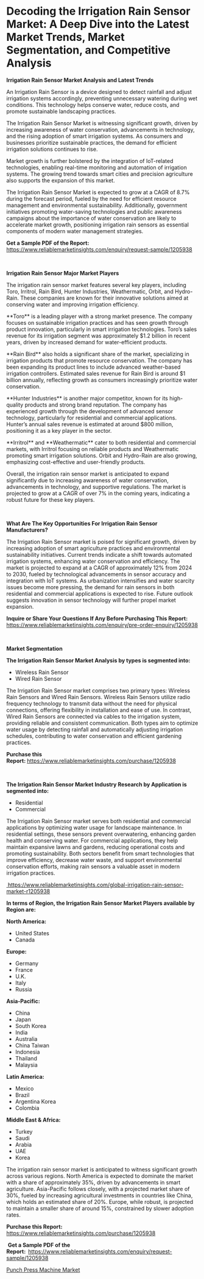 <p><h1>Decoding the Irrigation Rain Sensor Market: A Deep Dive into the Latest Market Trends, Market Segmentation, and Competitive Analysis</h1></p><p><strong>Irrigation Rain Sensor Market Analysis and Latest Trends</strong></p>
<p><p>An Irrigation Rain Sensor is a device designed to detect rainfall and adjust irrigation systems accordingly, preventing unnecessary watering during wet conditions. This technology helps conserve water, reduce costs, and promote sustainable landscaping practices. </p><p>The Irrigation Rain Sensor Market is witnessing significant growth, driven by increasing awareness of water conservation, advancements in technology, and the rising adoption of smart irrigation systems. As consumers and businesses prioritize sustainable practices, the demand for efficient irrigation solutions continues to rise. </p><p>Market growth is further bolstered by the integration of IoT-related technologies, enabling real-time monitoring and automation of irrigation systems. The growing trend towards smart cities and precision agriculture also supports the expansion of this market. </p><p>The Irrigation Rain Sensor Market is expected to grow at a CAGR of 8.7% during the forecast period, fueled by the need for efficient resource management and environmental sustainability. Additionally, government initiatives promoting water-saving technologies and public awareness campaigns about the importance of water conservation are likely to accelerate market growth, positioning irrigation rain sensors as essential components of modern water management strategies.</p></p>
<p><strong>Get a Sample PDF of the Report:&nbsp;</strong> <a href="https://www.reliablemarketinsights.com/enquiry/request-sample/1205938?utm_campaign=2302&utm_medium=2&utm_source=Github&utm_content=ia&utm_term=19022025&utm_id=irrigation-rain-sensor">https://www.reliablemarketinsights.com/enquiry/request-sample/1205938</a></p>
<p>&nbsp;</p>
<p><strong>Irrigation Rain Sensor Major Market Players</strong></p>
<p><p>The irrigation rain sensor market features several key players, including Toro, Irritrol, Rain Bird, Hunter Industries, Weathermatic, Orbit, and Hydro-Rain. These companies are known for their innovative solutions aimed at conserving water and improving irrigation efficiency.</p><p>**Toro** is a leading player with a strong market presence. The company focuses on sustainable irrigation practices and has seen growth through product innovation, particularly in smart irrigation technologies. Toro’s sales revenue for its irrigation segment was approximately $1.2 billion in recent years, driven by increased demand for water-efficient products.</p><p>**Rain Bird** also holds a significant share of the market, specializing in irrigation products that promote resource conservation. The company has been expanding its product lines to include advanced weather-based irrigation controllers. Estimated sales revenue for Rain Bird is around $1 billion annually, reflecting growth as consumers increasingly prioritize water conservation.</p><p>**Hunter Industries** is another major competitor, known for its high-quality products and strong brand reputation. The company has experienced growth through the development of advanced sensor technology, particularly for residential and commercial applications. Hunter’s annual sales revenue is estimated at around $800 million, positioning it as a key player in the sector.</p><p>**Irritrol** and **Weathermatic** cater to both residential and commercial markets, with Irritrol focusing on reliable products and Weathermatic promoting smart irrigation solutions. Orbit and Hydro-Rain are also growing, emphasizing cost-effective and user-friendly products.</p><p>Overall, the irrigation rain sensor market is anticipated to expand significantly due to increasing awareness of water conservation, advancements in technology, and supportive regulations. The market is projected to grow at a CAGR of over 7% in the coming years, indicating a robust future for these key players.</p></p>
<p>&nbsp;</p>
<p><strong>What Are The Key Opportunities For Irrigation Rain Sensor Manufacturers?</strong></p>
<p><p>The Irrigation Rain Sensor market is poised for significant growth, driven by increasing adoption of smart agriculture practices and environmental sustainability initiatives. Current trends indicate a shift towards automated irrigation systems, enhancing water conservation and efficiency. The market is projected to expand at a CAGR of approximately 12% from 2024 to 2030, fueled by technological advancements in sensor accuracy and integration with IoT systems. As urbanization intensifies and water scarcity issues become more pressing, the demand for rain sensors in both residential and commercial applications is expected to rise. Future outlook suggests innovation in sensor technology will further propel market expansion.</p></p>
<p><strong>Inquire or Share Your Questions If Any Before Purchasing This Report:</strong> <a href="https://www.reliablemarketinsights.com/enquiry/pre-order-enquiry/1205938?utm_campaign=2302&utm_medium=2&utm_source=Github&utm_content=ia&utm_term=19022025&utm_id=irrigation-rain-sensor">https://www.reliablemarketinsights.com/enquiry/pre-order-enquiry/1205938</a></p>
<p>&nbsp;</p>
<p><strong>Market Segmentation</strong></p>
<p><strong>The Irrigation Rain Sensor Market Analysis by types is segmented into:</strong></p>
<p><ul><li>Wireless Rain Sensor</li><li>Wired Rain Sensor</li></ul></p>
<p><p>The Irrigation Rain Sensor market comprises two primary types: Wireless Rain Sensors and Wired Rain Sensors. Wireless Rain Sensors utilize radio frequency technology to transmit data without the need for physical connections, offering flexibility in installation and ease of use. In contrast, Wired Rain Sensors are connected via cables to the irrigation system, providing reliable and consistent communication. Both types aim to optimize water usage by detecting rainfall and automatically adjusting irrigation schedules, contributing to water conservation and efficient gardening practices.</p></p>
<p><strong>Purchase this Report:&nbsp;</strong><a href="https://www.reliablemarketinsights.com/purchase/1205938?utm_campaign=2302&utm_medium=2&utm_source=Github&utm_content=ia&utm_term=19022025&utm_id=irrigation-rain-sensor">https://www.reliablemarketinsights.com/purchase/1205938</a></p>
<p>&nbsp;</p>
<p><strong>The Irrigation Rain Sensor Market Industry Research by Application is segmented into:</strong></p>
<p><ul><li>Residential</li><li>Commercial</li></ul></p>
<p><p>The Irrigation Rain Sensor market serves both residential and commercial applications by optimizing water usage for landscape maintenance. In residential settings, these sensors prevent overwatering, enhancing garden health and conserving water. For commercial applications, they help maintain expansive lawns and gardens, reducing operational costs and promoting sustainability. Both sectors benefit from smart technologies that improve efficiency, decrease water waste, and support environmental conservation efforts, making rain sensors a valuable asset in modern irrigation practices.</p></p>
<p><a href="https://www.reliablemarketinsights.com/global-irrigation-rain-sensor-market-r1205938?utm_campaign=2302&utm_medium=2&utm_source=Github&utm_content=ia&utm_term=19022025&utm_id=irrigation-rain-sensor">&nbsp;https://www.reliablemarketinsights.com/global-irrigation-rain-sensor-market-r1205938</a></p>
<p><strong>In terms of Region, the Irrigation Rain Sensor Market Players available by Region are:</strong></p>
<p>
    <p> <strong> North America: </strong>
        <ul>
            <li>United States</li>
            <li>Canada</li>
        </ul>
        </p> 
    <p> <strong> Europe: </strong>
        <ul>
            <li>Germany</li>
            <li>France</li>
            <li>U.K.</li>
            <li>Italy</li>
            <li>Russia</li>
        </ul>
        </p> 
    <p> <strong> Asia-Pacific: </strong>
        <ul>
            <li>China</li>
            <li>Japan</li>
            <li>South Korea</li>
            <li>India</li>
            <li>Australia</li>
            <li>China Taiwan</li>
            <li>Indonesia</li>
            <li>Thailand</li>
            <li>Malaysia</li>
        </ul>
        </p> 
    <p> <strong> Latin America: </strong>
        <ul>
            <li>Mexico</li>
            <li>Brazil</li>
            <li>Argentina Korea</li>
            <li>Colombia</li>
        </ul>
        </p> 
    <p> <strong> Middle East & Africa: </strong>
        <ul>
            <li>Turkey</li>
            <li>Saudi</li>
            <li>Arabia</li>
            <li>UAE</li>
            <li>Korea</li>
        </ul>
    </p>
    </p>
<p><p>The irrigation rain sensor market is anticipated to witness significant growth across various regions. North America is expected to dominate the market with a share of approximately 35%, driven by advancements in smart agriculture. Asia-Pacific follows closely, with a projected market share of 30%, fueled by increasing agricultural investments in countries like China, which holds an estimated share of 20%. Europe, while robust, is projected to maintain a smaller share of around 15%, constrained by slower adoption rates.</p></p>
<p><strong>Purchase this Report: </strong><a href="https://www.reliablemarketinsights.com/purchase/1205938?utm_campaign=2302&utm_medium=2&utm_source=Github&utm_content=ia&utm_term=19022025&utm_id=irrigation-rain-sensor">https://www.reliablemarketinsights.com/purchase/1205938</a></p>
<p>&nbsp;<strong>Get a Sample PDF of the Report:&nbsp;&nbsp;</strong><a href="https://www.reliablemarketinsights.com/enquiry/request-sample/1205938?utm_campaign=2302&utm_medium=2&utm_source=Github&utm_content=ia&utm_term=19022025&utm_id=irrigation-rain-sensor">https://www.reliablemarketinsights.com/enquiry/request-sample/1205938</a></p>
<p><strong></strong></p>
<p><p><a href="https://github.com/mayabungard8092/Market-Research-Report-List-1/blob/main/punch-press-machine-market.md?utm_campaign=2302&utm_medium=2&utm_source=Github&utm_content=ia&utm_term=19022025&utm_id=irrigation-rain-sensor">Punch Press Machine Market</a></p></p>